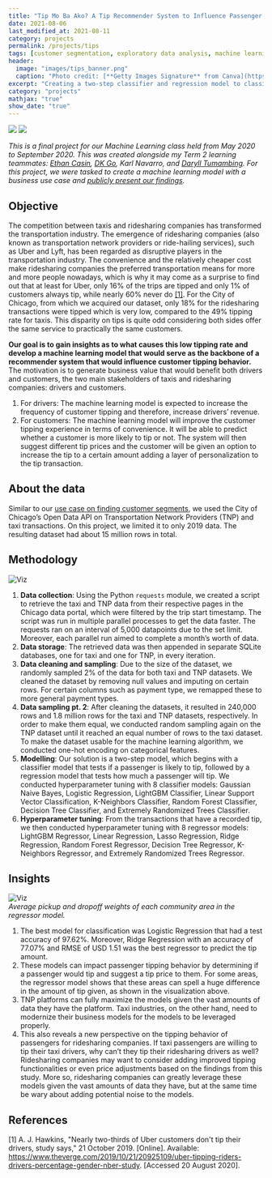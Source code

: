 ```yaml
---
title: "Tip Mo Ba Ako? A Tip Recommender System to Influence Passenger Tipping Behavior of Taxi and Ridesharing Platforms"
date: 2021-08-06
last_modified_at: 2021-08-11
category: projects
permalink: /projects/tips
tags: [customer segmentation, exploratory data analysis, machine learning, regression, classification, transportation]
header:
  image: "images/tips_banner.png"
  caption: "Photo credit: [**Getty Images Signature** from Canva](https://www.canva.com/p/gettysignature/)"
excerpt: "Creating a two-step classifier and regression model to classify whether passengers are likely to tip and provide a recommended tip amount."
category: "projects"
mathjax: "true"
show_date: "true"
---
```


[![](https://img.shields.io/badge/Google_Drive-View_Report-4285F4?logo=googledrive)](https://drive.google.com/file/d/14Mek8R8lEU0-YQBXEkHuXM7TVB9KJREw/view?usp=sharing) [![](https://img.shields.io/badge/Google_Drive-View_Slides-4285F4?logo=googledrive)](https://drive.google.com/file/d/1_UaN_JA82z5YWhlaEFrPGCciCepdw0lK/view?usp=sharing)

*This is a final project for our Machine Learning class held from May 2020 to September 2020. This was created alongside my Term 2 learning teammates: [Ethan Casin](https://www.linkedin.com/in/ethancasin/), [DK Go](https://www.linkedin.com/in/danielkristoffergo/), Karl Navarro, and [Daryll Tumambing](https://www.linkedin.com/in/daryll-tumambing/).  For this project, we were tasked to create a machine learning model with a business use case and [publicly present our findings](https://fb.me/e/1FSlFeg5t).*

## Objective

The competition between taxis and ridesharing companies has transformed the transportation industry. The emergence of ridesharing companies (also known as transportation network providers or ride-hailing services), such as Uber and Lyft, has been regarded as disruptive players in the transportation industry. The convenience and the relatively cheaper cost make ridesharing companies the preferred transportation means for more and more people nowadays, which is why it may come as a surprise to find out that at least for Uber, only 16% of the trips are tipped and only 1% of customers always tip, while nearly 60% never do [[1]](#ref1). For the City of Chicago, from which we acquired our dataset, only 18% for the ridesharing transactions were tipped which is very low, compared to the 49% tipping rate for taxis. This disparity on tips is quite odd considering both sides offer the same service to practically the same customers. 

**Our goal is to gain insights as to what causes this low tipping rate and develop a machine learning model that would serve as the backbone of a recommender system that would influence customer tipping behavior.** The motivation is to generate business value that would benefit both drivers and customers, the two main stakeholders of taxis and ridesharing companies: drivers and customers.

1. For drivers: The machine learning model is expected to increase the frequency of customer tipping and therefore, increase drivers’ revenue.
2. For customers: The machine learning model will improve the customer tipping experience in terms of convenience. It will be able to predict whether a customer is more likely to tip or not. The system will then suggest different tip prices and the customer will be given an option to increase the tip to a certain amount adding a layer of personalization to the tip transaction.

## About the data

Similar to our [use case on finding customer segments](https://nkespiritu.github.io/customersegments), we used the City of Chicago’s Open Data API on Transportation Network Providers (TNP) and taxi transactions. On this project, we limited it to only 2019 data. The resulting dataset had about 15 million rows in total. 

## Methodology

<img src="{{ site.url }}{{ site.baseurl }}/images/tips_methodology.png" alt="Viz">

1. **Data collection**: Using the Python `requests` module, we created a script to retrieve the taxi and TNP data from their respective pages in the Chicago data portal, which were filtered by the trip start timestamp. The script was run in multiple parallel processes to get the data faster. The requests ran on an interval of 5,000 datapoints due to the set limit. Moreover, each parallel run aimed to complete a month’s worth of data.
2. **Data storage**: The retrieved data was then appended in separate SQLite databases, one for taxi and one for TNP, in every iteration.
3. **Data cleaning and sampling**: Due to the size of the dataset, we randomly sampled 2% of the data for both taxi and TNP datasets. We cleaned the dataset by removing null values and imputing on certain rows. For certain columns such as payment type, we remapped these to more general payment types.
4. **Data sampling pt. 2**: After cleaning the datasets, it resulted in 240,000 rows and 1.8 million rows for the taxi and TNP datasets, respectively. In order to make them equal, we conducted random sampling again on the TNP dataset until it reached an equal number of rows to the taxi dataset. To make the dataset usable for the machine learning algorithm, we conducted one-hot encoding on categorical features. 
5. **Modelling**: Our solution is a two-step model, which begins with a classifier model that tests if a passenger is likely to tip, followed by a regression model that tests how much a passenger will tip. We conducted hyperparameter tuning with 8 classifier models: Gaussian Naive Bayes, Logistic Regression, LightGBM Classifier, Linear Support Vector Classification, K-Neighbors Classifier, Random Forest Classifier, Decision Tree Classifier, and Extremely Randomized Trees Classifier.
6. **Hyperparameter tuning**: From the transactions that have a recorded tip, we then conducted hyperparameter tuning with 8 regressor models: LightGBM Regressor, Linear Regression, Lasso Regression, Ridge Regression, Random Forest Regressor, Decision Tree Regressor, K-Neighbors Regressor, and Extremely Randomized Trees Regressor.


## Insights

<img src="{{ site.url }}{{ site.baseurl }}/images/tips_viz.png" alt="Viz">\
*Average pickup and dropoff weights of each community area in the regressor model.*

1. The best model for classification was Logistic Regression that had a test accuracy of 97.62%. Moreover, Ridge Regression with an accuracy of 77.07% and RMSE of USD 1.51 was the best regressor to predict the tip amount.
2. These models can impact passenger tipping behavior by determining if a passenger would tip and suggest a tip price to them. For some areas, the regressor model shows that these areas can spell a huge difference in the amount of tip given, as shown in the visualization above.
3. TNP platforms can fully maximize the models given the vast amounts of data they have the platform. Taxi industries, on the other hand, need to modernize their business models for the models to be leveraged properly.
4. This also reveals a new perspective on the tipping behavior of passengers for ridesharing companies. If taxi passengers are willing to tip their taxi drivers, why can’t they tip their ridesharing drivers as well? Ridesharing companies may want to consider adding improved tipping functionalities or even price adjustments based on the findings from this study. More so, ridesharing companies can greatly leverage these models given the vast amounts of data they have, but at the same time be wary about adding potential noise to the models.

## References 

<a id='ref1'>[1]</a> A. J. Hawkins, "Nearly two-thirds of Uber customers don't tip their drivers, study says," 21 October 2019. [Online]. Available: https://www.theverge.com/2019/10/21/20925109/uber-tipping-riders-drivers-percentage-gender-nber-study. [Accessed 20 August 2020].